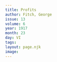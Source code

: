 ```yaml
---
title: Profits
author: Fitch, George
issue: 13
volume: 6
year: 1917
month: 23
day: VI
tags:
layout: page.njk
image:
---
```



